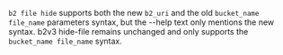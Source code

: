 `b2 file hide` supports both the new `b2_uri` and the old `bucket_name file_name` parameters syntax, but the --help text only mentions the new syntax.
b2v3 hide-file remains unchanged and only supports the `bucket_name file_name` syntax.